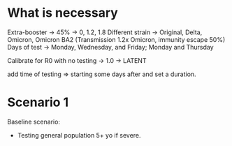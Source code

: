 # What is necessary

Extra-booster -> 45% -> 0, 1.2, 1.8
Different strain -> Original, Delta, Omicron, Omicron BA2 (Transmission 1.2x Omicron, immunity escape 50%)
Days of test -> Monday, Wednesday, and Friday; Monday and Thursday

Calibrate for R0 with no testing -> 1.0 -> LATENT


add time of testing => starting some days after and set a duration.

# Scenario 1

Baseline scenario:

- Testing general population 5+ yo if severe.